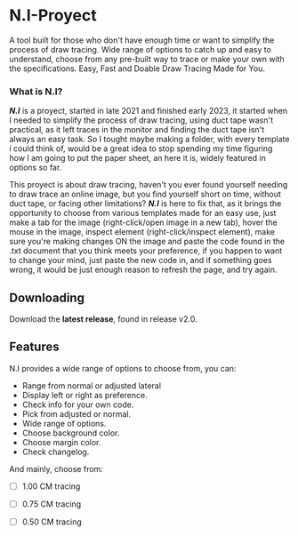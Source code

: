 # N.I-Proyect
A tool built for those who don't have enough time or want to simplify the process of draw tracing. Wide range of options to catch up and easy to understand, choose from any pre-built way to trace or make your own with the specifications. Easy, Fast and Doable Draw Tracing Made for You.

### What is N.I?
**_N.I_** is a proyect, started in late 2021 and finished early 2023, it started when I needed to simplify the process of draw tracing, using duct tape wasn't practical, as it left traces in the monitor and finding the duct tape isn't always an easy task. So I tought maybe making a folder, with every template i could think of, would be a great idea to stop spending my time figuring how I am going to put the paper sheet, an here it is, widely featured in options so far.  

This proyect is about draw tracing, haven't you ever found yourself needing to draw trace an online image, but you find yourself short on time, without duct tape, or facing other limitations? **_N.I_** is here to fix that, as it brings the opportunity to choose from various templates made for an easy use, just make a tab for the image (right-click/open image in a new tab), hover the mouse in the image, inspect element (right-click/inspect element), make sure you're making changes ON the image and paste the code found in the .txt document that you think meets your preference, if you happen to want to change your mind, just paste the new code in, and if something goes wrong, it would be just enough reason to refresh the page, and try again.
## Downloading
Download the **latest release**, found in release v2.0.

## Features
N.I provides a wide range of options to choose from, you can:

-  Range from normal or adjusted lateral
-  Display left or right as preference.
-  Check info for your own code.
-  Pick from adjusted or normal.
-  Wide range of options.
-  Choose background color.
-  Choose margin color.
-  Check changelog.

And mainly, choose from:

- [ ]  1.00 CM tracing
- [ ]  0.75 CM tracing
- [ ]  0.50 CM tracing

